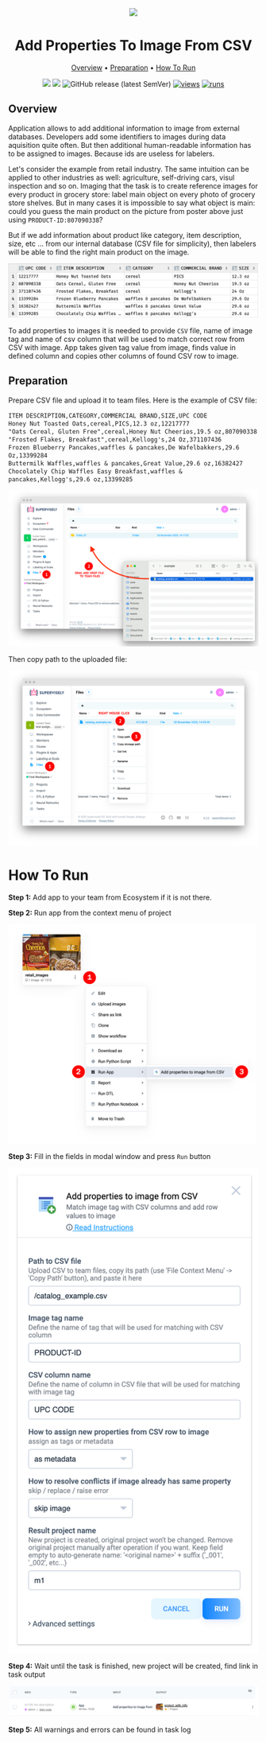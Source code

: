 <div align="center" markdown>
<img src="https://user-images.githubusercontent.com/48245050/182402861-602040b3-a489-4f1c-9225-0558eac0f1bb.png"/>

# Add Properties To Image From CSV

<p align="center">
  <a href="#Overview">Overview</a> •
  <a href="#Preparation">Preparation</a> •
  <a href="#How-To-Run">How To Run</a>
</p>


[![](https://img.shields.io/badge/supervisely-ecosystem-brightgreen)](https://ecosystem.supervise.ly/apps/add-properties-to-image-from-csv)
[![](https://img.shields.io/badge/slack-chat-green.svg?logo=slack)](https://supervise.ly/slack)
![GitHub release (latest SemVer)](https://img.shields.io/github/v/release/supervisely-ecosystem/add-properties-to-image-from-csv)
[![views](https://app.supervise.ly/img/badges/views/supervisely-ecosystem/add-properties-to-image-from-csv.png)](https://supervise.ly)
[![runs](https://app.supervise.ly/img/badges/runs/supervisely-ecosystem/add-properties-to-image-from-csv.png)](https://supervise.ly)

</div>

## Overview

Application allows to add additional information to image from external databases. Developers add some identifiers to images during data aquisition quite often. But then additional human-readable information has to be assigned to images. Because ids are useless for labelers. 

Let's consider the example from retail industry. The same intuition can be applied to other industries as well: agriculture, self-driving cars, visul inspection and so on. Imaging that the task is to create reference images for every product in grocery store: label main object on every photo of grocery store shelves. But in many cases it is impossible to say what object is main: could you guess the main product on the picture from poster above just using `PRODUCT-ID:807090338`? 


But if we add information about product like category, item description, size, etc ... from our internal database (CSV file for simplicity), then labelers will be able to find the right main product on the image.

<img src="media/68747470733a2f2f692e696d6775722e636f6d2f6a746668376d482e706e67.png"/>

To add properties to images it is needed to provide `CSV` file, name of image tag and name of csv column that will be used to match correct row from CSV with image. App takes given tag value from image, finds value in defined column and copies other columns of found CSV row to image. 


## Preparation

Prepare CSV file and upload it to team files. Here is the example of CSV file:

```csv
ITEM DESCRIPTION,CATEGORY,COMMERCIAL BRAND,SIZE,UPC CODE
Honey Nut Toasted Oats,cereal,PICS,12.3 oz,12217777
"Oats Cereal, Gluten Free",cereal,Honey Nut Cheerios,19.5 oz,807090338
"Frosted Flakes, Breakfast",cereal,Kellogg's,24 Oz,371107436
Frozen Blueberry Pancakes,waffles & pancakes,De Wafelbakkers,29.6 Oz,13399284
Buttermilk Waffles,waffles & pancakes,Great Value,29.6 oz,16382427
Chocolately Chip Waffles Easy Breakfast,waffles & pancakes,Kellogg's,29.6 oz,13399285
```

<img src="media/68747470733a2f2f692e696d6775722e636f6d2f597449324874782e706e67.png"/>

Then copy path to the uploaded file:

<img src="media/68747470733a2f2f692e696d6775722e636f6d2f5a6378724767522e706e67.png"/>

# How To Run

**Step 1:** Add app to your team from Ecosystem if it is not there.

**Step 2:** Run app from the context menu of project

<img src="media/68747470733a2f2f692e696d6775722e636f6d2f55486b626652532e706e67.png" width="500px"/>

**Step 3:** Fill in the fields in modal window and press `Run` button

<img src="media/68747470733a2f2f692e696d6775722e636f6d2f696151563553772e706e67.png" width="600px"/>

**Step 4:** Wait until the task is finished, new project will be created, find link in task output

<img src="media/68747470733a2f2f692e696d6775722e636f6d2f7a69456b626d4c2e706e67.png"/>

**Step 5:** All warnings and errors can be found in task log

